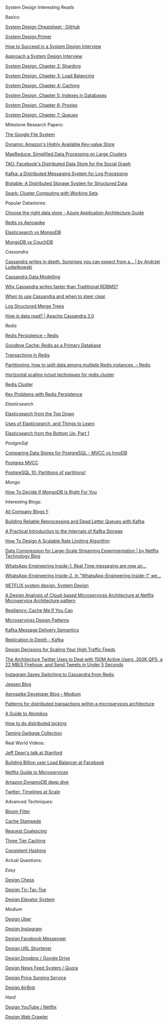 System Design Interesting Reads

Basics:

[System Design Cheatsheet · GitHub](https://gist.github.com/vasanthk/485d1c25737e8e72759f)

[System Design Primer](https://github.com/donnemartin/system-design-primer)

[How to Succeed in a System Design Interview](https://blog.pramp.com/how-to-succeed-in-a-system-design-interview-27b35de0df26)

[Approach a System Design Interview](https://medium.com/system-designing-interviews/approach-a-system-design-interview-f3594e243730)

[System Design, Chapter 2: Sharding](https://medium.com/system-designing-interviews/system-design-chapter-2-sharding-484960c18f6)

[System Design, Chapter 3: Load Balancing](https://medium.com/system-designing-interviews/system-design-chapter-3-load-balancing-e1c89148e37)

[System Design, Chapter 4: Caching](https://medium.com/system-designing-interviews/system-design-chapter-4-caching-b59a4cf83f10)

[System Design, Chapter 5: Indexes in Databases](https://medium.com/@nishantnitb/system-design-chapter-5-indexes-in-databases-beb90295dbcf)

[System Design, Chapter 6: Proxies](https://medium.com/system-designing-interviews/system-design-chapter-6-proxies-f77be8858023)

[System Design, Chapter 7: Queues](https://medium.com/system-designing-interviews/system-design-chapter-7-queues-5f3f9bed81)

Milestone Research Papers:

[The Google File System](https://static.googleusercontent.com/media/research.google.com/en//archive/gfs-sosp2003.pdf)

[Dynamo: Amazon&#39;s Highly Available Key-value Store](https://www.allthingsdistributed.com/files/amazon-dynamo-sosp2007.pdf)

[MapReduce: Simplified Data Processing on Large Clusters](https://static.googleusercontent.com/media/research.google.com/en//archive/mapreduce-osdi04.pdf)

[TAO: Facebook&#39;s Distributed Data Store for the Social Graph](https://www.usenix.org/system/files/conference/atc13/atc13-bronson.pdf)

[Kafka: a Distributed Messaging System for Log Processing](http://notes.stephenholiday.com/Kafka.pdf)

[Bigtable: A Distributed Storage System for Structured Data](https://static.googleusercontent.com/media/research.google.com/en//archive/bigtable-osdi06.pdf)

[Spark: Cluster Computing with Working Sets](https://www.usenix.org/legacy/event/hotcloud10/tech/full_papers/Zaharia.pdf)

Popular Datastores:

[Choose the right data store - Azure Application Architecture Guide](https://docs.microsoft.com/en-us/azure/architecture/guide/technology-choices/data-store-overview)

[Redis vs Aerospike](https://lynnlangit.com/2015/01/28/lessons-learned-benchmarking-nosql-on-the-aws-cloud-aerospikedb-and-redis/)

[Elasticsearch vs MongoDB](https://medium.com/@ranjeetvimal/elasticsearch-vs-mongodb-631f410cd317#:~:text=MongoDB%20is%20a%20general%20purpose,search%20engine%20backed%20by%20Lucene.&amp;text=In%20practice%2C%20ElasticSearch%20is%20often,queries%2C%20based%20on%20data%20content.)

[MongoDB vs CouchDB](https://blog.scottlogic.com/2014/08/04/mongodb-vs-couchdb.html#:~:text=Both%20scale%20across%20multiple%20nodes,defined%20as%20a%20replica%20set.&amp;text=CouchDB%20uses%20a%20replication%20model%20called%20Eventual%20Consistency.)

_Cassandra_

[Cassandra writes in depth. Surprises you can expect from a… | by Andrzej Ludwikowski](https://blog.softwaremill.com/cassandra-writes-in-depth-6ea8d7581eb)

[Cassandra Data Modelling](https://cassandra.apache.org/doc/latest/data_modeling/data_modeling_logical.html)

[Why Cassandra writes faster than Traditional RDBMS?](https://www.linkedin.com/pulse/why-cassandra-writes-faster-than-traditional-rdbms-vishal-kharjul/)

[When to use Cassandra and when to steer clear](https://towardsdatascience.com/when-to-use-cassandra-and-when-to-steer-clear-72b7f2cede76)

[Log Structured Merge Trees](http://www.benstopford.com/2015/02/14/log-structured-merge-trees/)

[How is data read? | Apache Cassandra 3.0](https://docs.datastax.com/en/cassandra-oss/3.0/cassandra/dml/dmlAboutReads.html)

_Redis_

[Redis Persistence – Redis](https://redis.io/topics/persistence)

[Goodbye Cache: Redis as a Primary Database](https://redislabs.com/blog/goodbye-cache-redis-as-a-primary-database/)

[Transactions in Redis](https://redis.io/topics/transactions)

[Partitioning: how to split data among multiple Redis instances. – Redis](https://redis.io/topics/partitioning)

[Horizontal scaling in/out techniques for redis cluster](https://medium.com/@iamvishalkhare/horizontal-scaling-in-out-techniques-for-redis-cluster-dcd75c696c86)

[Redis Cluster](https://redis.io/topics/cluster-tutorial)

[Key Problems with Redis Persistence](http://oldblog.antirez.com/post/a-few-key-problems-in-redis-persistence.html#:~:text=The%20problem%20is%20that%20we,memory%20at%20a%20given%20time.)

_Elasticsearch_

[Elasticsearch from the Top Down](https://www.elastic.co/blog/found-elasticsearch-top-down)

[Uses of Elasticsearch, and Things to Learn](https://www.elastic.co/blog/found-uses-of-elasticsearch)

[Elasticsearch from the Bottom Up, Part 1](https://www.elastic.co/blog/found-elasticsearch-from-the-bottom-up)

_PostgreSql_

[Comparing Data Stores for PostgreSQL - MVCC vs InnoDB](https://severalnines.com/database-blog/comparing-data-stores-postgresql-mvcc-vs-innodb)

[Postgres MVCC](https://malisper.me/postgres-mvcc/)

[PostgreSQL 10: Partitions of partitions!](https://joaodlf.com/postgresql-10-partitions-of-partitions.html)

_Mongo_

[How To Decide If MongoDB Is Right For You](https://medium.com/better-programming/mongodb-insights-20e36c8f2fcd)

Interesting Blogs:

[All Company Blogs !!](https://github.com/kilimchoi/engineering-blogs)

[Building Reliable Reprocessing and Dead Letter Queues with Kafka](https://eng.uber.com/reliable-reprocessing/)

[A Practical Introduction to the Internals of Kafka Storage](https://medium.com/@durgaswaroop/a-practical-introduction-to-kafka-storage-internals-d5b544f6925f)

[How To Design A Scalable Rate Limiting Algorithm](https://konghq.com/blog/how-to-design-a-scalable-rate-limiting-algorithm/)

[Data Compression for Large-Scale Streaming Experimentation | by Netflix Technology Blog](https://netflixtechblog.com/data-compression-for-large-scale-streaming-experimentation-c20bfab8b9ce)

[WhatsApp-Engineering Inside-1. Real Time messaging are now an…](https://medium.com/codingurukul/whatsapp-engineering-inside-1-1ef4845ff784)

[WhatsApp-Engineering Inside-2. In &quot;WhatsApp-Engineering Inside-1&quot; we…](https://medium.com/codingurukul/whatsapp-engineering-inside-2-bdd1ec354748)

[NETFLIX system design. System Design](https://medium.com/@narengowda/netflix-system-design-dbec30fede8d)

[A Design Analysis of Cloud-based Microservices Architecture at Netflix](https://medium.com/swlh/a-design-analysis-of-cloud-based-microservices-architecture-at-netflix-98836b2da45f)
[Microservice Architecture pattern](https://microservices.io/patterns/microservices.html)

[Resiliency: Cache Me If You Can](https://medium.com/@adhorn/patterns-for-resilient-architecture-part-4-85afa66d6341#:~:text=Request%20coalescing&amp;text=These%20situations%20often%20occur%20during,request%20to%20the%20downstream%20storage.)

[Microservices Design Patterns](https://vslive.com/Blogs/News-and-Tips/2018/02/Go-Fast-by-Going-Micro-Microservices-Design-Patterns-You-Should-Know.aspx#:~:text=Microservices%20design%20patterns%20are%20software,individual%20microservice%20independently%2C%20if%20desired.)

[Kafka Message Delivery Semantics](https://kafka.apache.org/documentation/#semantics)

[Replication In Depth - Kafka](https://aphyr.com/posts/293-jepsen-kafka)

[Design Decisions for Scaling Your High Traffic Feeds](http://highscalability.com/blog/2013/10/28/design-decisions-for-scaling-your-high-traffic-feeds.html)

[The Architecture Twitter Uses to Deal with 150M Active Users, 300K QPS, a 22 MB/S Firehose, and Send Tweets in Under 5 Seconds](http://highscalability.com/blog/2013/7/8/the-architecture-twitter-uses-to-deal-with-150m-active-users.html)

[Instagram Saves Switching to Cassandra from Redis](https://www.datastax.com/blog/2014/10/facebooks-instagram-making-switch-cassandra-redis-75-insta-savings)

[Jepsen Blog](https://aphyr.com/posts)

[Aerospike Developer Blog – Medium](https://medium.com/aerospike-developer-blog)

[Patterns for distributed transactions within a microservices architecture](https://developers.redhat.com/blog/2018/10/01/patterns-for-distributed-transactions-within-a-microservices-architecture/)

[A Guide to Atomikos](https://www.baeldung.com/java-atomikos)

[How to do distributed locking](https://martin.kleppmann.com/2016/02/08/how-to-do-distributed-locking.html)

[Taming Garbage Collection](https://product.hubspot.com/blog/g1gc-fundamentals-lessons-from-taming-garbage-collection#HumongousObjects)

Real World Videos:

[Jeff Dean&#39;s talk at Stanford](https://www.youtube.com/watch?v=modXC5IWTJI)

[Building Billion user Load Balancer at Facebook](https://www.youtube.com/watch?v=bxhYNfFeVF4)

[Netflix Guide to Microservices](https://www.youtube.com/watch?v=CZ3wIuvmHeM)

[Amazon DynamoDB deep dive](https://www.youtube.com/watch?v=HaEPXoXVf2k)

[Twitter: Timelines at Scale](https://www.infoq.com/presentations/Twitter-Timeline-Scalability/)

Advanced Techniques:

[Bloom Filter](https://medium.com/system-design-blog/bloom-filter-a-probabilistic-data-structure-12e4e5cf0638#:~:text=Bloom%20filter%20is%20a%20probabilistic,of%20applications%20in%20software%20engineering.&amp;text=It%20allows%20for%20membership%20lookups%20in%20constant%20space%20%26%20time.)

[Cache Stampede](https://medium.com/@vaibhav0109/cache-stampede-problem-5eba782a1a4f)

[Request Coalescing](https://wikitech.wikimedia.org/wiki/Varnish#:~:text=In%20case%20a%20request%20from,object%20from%20an%20origin%20server.&amp;text=Once%20the%20response%20is%20fetched,feature%20is%20called%20request%20coalescing.)

[Three Tier Caching](https://blogs.oracle.com/oswald/cache,-cache,-cache-part-2:-architectures)

[Consistent Hashing](https://medium.com/system-design-blog/consistent-hashing-b9134c8a9062)

Actual Questions:

_Easy_

[Design Chess](https://medium.com/system-designing-interviews/design-a-chess-game-dddd7ba11bc0)

[Design Tic-Tac-Toe](https://medium.com/system-designing-interviews/design-tic-tac-toe-game-1b912bba64cf)

[Design Elevator System](https://medium.com/system-designing-interviews/design-a-elevator-system-fc5832ca0b8b)

_Medium_

[Design Uber](https://medium.com/@narengowda/uber-system-design-8b2bc95e2cfe)

[Design Instagram](https://medium.com/@dingdingsherrywang/system-design-instagram-4658eeb0423a)

[Design Facebook Messenger](https://medium.com/@eileen.code4fun/design-facebook-messenger-438d76639985)

[Design URL Shortener](https://medium.com/@narengowda/url-shortener-system-design-3db520939a1c)

[Design Dropbox / Google Drive](https://medium.com/@narengowda/system-design-dropbox-or-google-drive-8fd5da0ce55b)

[Design News Feed System / Quora](https://medium.com/@bansal_ankur/design-a-news-feed-system-6bf42e9f03fb)

[Design Price Surging Service](https://medium.com/software-system-design/price-surge-during-online-hotel-booking-ff060c33b2b6)

[Design AirBnb](https://medium.com/@nrkapri/system-design-interview-question-design-airbnb-11ac00a1d9b0)

_Hard_

[Design YouTube / Netflix](https://medium.com/@eileen.code4fun/system-design-interview-mini-youtube-5cae5eedceae)

[Design Web Crawler](https://medium.com/@morefree7/design-a-distributed-web-crawler-f67a8ebb8336)